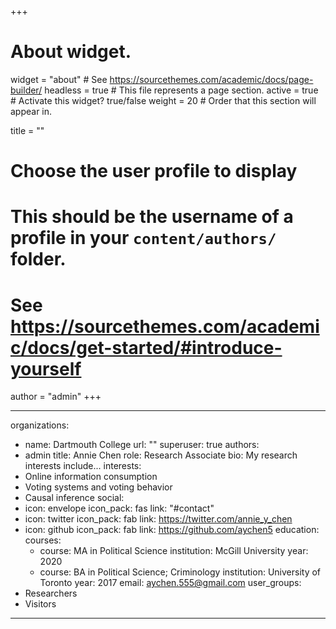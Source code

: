 +++
# About widget.
widget = "about"  # See https://sourcethemes.com/academic/docs/page-builder/
headless = true  # This file represents a page section.
active = true  # Activate this widget? true/false
weight = 20  # Order that this section will appear in.

title = ""

# Choose the user profile to display
# This should be the username of a profile in your `content/authors/` folder.
# See https://sourcethemes.com/academic/docs/get-started/#introduce-yourself
author = "admin"
+++

---
organizations:
  - name: Dartmouth College
    url: ""
superuser: true
authors:
  - admin
title: Annie Chen
role: Research Associate
bio: My research interests include...
interests:
  - Online information consumption
  - Voting systems and voting behavior
  - Causal inference
social:
  - icon: envelope
    icon_pack: fas
    link: "#contact"
  - icon: twitter
    icon_pack: fab
    link: https://twitter.com/annie_y_chen
  - icon: github
    icon_pack: fab
    link: https://github.com/aychen5
education:
  courses:
    - course: MA in Political Science
      institution: McGill University
      year: 2020
    - course: BA in Political Science; Criminology
      institution: University of Toronto
      year: 2017
email: aychen.555@gmail.com
user_groups:
  - Researchers
  - Visitors
---







